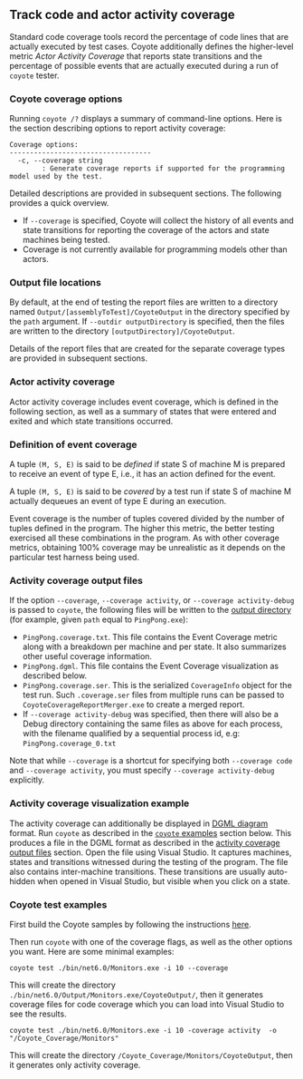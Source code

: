 
## Track code and actor activity coverage

Standard code coverage tools record the percentage of code lines that are actually executed by test
cases. Coyote additionally defines the higher-level metric _Actor Activity Coverage_ that reports
state transitions and the percentage of possible events that are actually executed during a run of
`coyote` tester.

### Coyote coverage options

Running `coyote /?` displays a summary of command-line options. Here is the section describing
options to report activity coverage:

```plain
Coverage options:
-----------------------------------
  -c, --coverage string       
        : Generate coverage reports if supported for the programming model used by the test.
```

Detailed descriptions are provided in subsequent sections. The following provides a quick overview.

* If `--coverage` is specified, Coyote will collect the history of all events and state transitions
  for reporting the coverage of the actors and state machines being tested.
* Coverage is not currently available for programming models other than actors.

### Output file locations

By default, at the end of testing the report files are written to a directory named
`Output/[assemblyToTest]/CoyoteOutput` in the directory specified by the `path` argument. If
`--outdir outputDirectory` is specified, then the files are written to the directory
`[outputDirectory]/CoyoteOutput`.

Details of the report files that are created for the separate coverage types are provided in
subsequent sections.

### Actor activity coverage

Actor activity coverage includes event coverage, which is defined in the following section, as well
as a summary of states that were entered and exited and which state transitions occurred.

### Definition of event coverage

A tuple `(M, S, E)` is said to be _defined_ if state S of machine M is prepared to receive an event
of type E, i.e., it has an action defined for the event.

A tuple `(M, S, E)` is said to be _covered_ by a test run if state S of machine M actually dequeues
an event of type E during an execution.

Event coverage is the number of tuples covered divided by the number of tuples defined in the
program. The higher this metric, the better testing exercised all these combinations in the
program. As with other coverage metrics, obtaining 100% coverage may be unrealistic as it depends
on the particular test harness being used.

### Activity coverage output files

If the option `--coverage`, `--coverage activity`, or `--coverage activity-debug` is passed to
`coyote`, the following files will be written to the [output directory](#output-file-locations) (for
example, given `path` equal to `PingPong.exe`):
* `PingPong.coverage.txt`. This file contains the Event Coverage metric along with a breakdown per
  machine and per state. It also summarizes other useful coverage information.
* `PingPong.dgml`. This file contains the Event Coverage visualization as described below.
* `PingPong.coverage.ser`. This is the serialized `CoverageInfo` object for the test run. Such
  `.coverage.ser` files from multiple runs can be passed to `CoyoteCoverageReportMerger.exe` to
  create a merged report.
* If `--coverage activity-debug` was specified, then there will also be a Debug directory containing
  the same files as above for each process, with the filename qualified by a sequential process id,
  e.g: `PingPong.coverage_0.txt`

Note that while `--coverage` is a shortcut for specifying both `--coverage code` and `--coverage
activity`, you must specify `--coverage activity-debug` explicitly.

### Activity coverage visualization example

The activity coverage can additionally be displayed in [DGML diagram](generate-dgml.md) format. Run
`coyote` as described in the [`coyote` examples](#coyote-test-examples) section below. This produces
a file in the DGML format as described in the [activity coverage output
files](#activity-coverage-output-files) section. Open the file using Visual Studio. It captures
machines, states and transitions witnessed during the testing of the program. The file also contains
inter-machine transitions. These transitions are usually auto-hidden when opened in Visual Studio,
but visible when you click on a state.

### Coyote test examples

First build the Coyote samples by following the instructions
[here](https://github.com/microsoft/coyote/tree/main/Samples/README.md).

Then run `coyote` with one of the coverage flags, as well as the other options you want. Here are
some minimal examples:

```plain
coyote test ./bin/net6.0/Monitors.exe -i 10 --coverage
```

This will create the directory `./bin/net6.0/Output/Monitors.exe/CoyoteOutput/`, then it
generates coverage files for code coverage which you can load into Visual Studio to see the results.

```plain
coyote test ./bin/net6.0/Monitors.exe -i 10 -coverage activity  -o "/Coyote_Coverage/Monitors"
```

This will create the directory `/Coyote_Coverage/Monitors/CoyoteOutput`, then it generates only
activity coverage.
